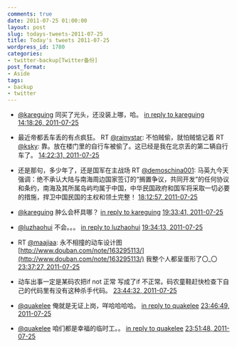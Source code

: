 ```yaml
---
comments: true
date: 2011-07-25 01:00:00
layout: post
slug: todays-tweets-2011-07-25
title: Today's tweets 2011-07-25
wordpress_id: 1780
categories:
- twitter-backup[Twitter备份]
post_format:
- Aside
tags:
- backup
- twitter
---
```





  * [@kareguing](http://twitter.com/kareguing)  同买了光头，还没装上哪，哈。 [in reply to kareguing](http://twitter.com/kareguing/statuses/95367456926875648) [14:18:26, 2011-07-25](http://twitter.com/gfrog/statuses/95377348953776129)





  * 最近帝都丢车丢的有点疯狂。 RT [@rainystar](http://twitter.com/rainystar): 不怕贼偷，就怕贼惦记着 RT [@ksky](http://twitter.com/ksky): 靠。放在楼门里的自行车被偷了。这已经是我在北京丢的第二辆自行车了。 [14:22:31, 2011-07-25](http://twitter.com/gfrog/statuses/95378375413202944)





  * 还是那句，多少年了，还是国军在主战场 RT [@demoschina001](http://twitter.com/demoschina001): 马英九今天强调：绝不承认大陆与南海周边国家签订的“搁置争议，共同开发”的任何协议和条约，南海及其所属岛屿均属于中国，中华民国政府和国军将采取一切必要的措施，捍卫中国民国的主权和领土完整！ [18:12:57, 2011-07-25](http://twitter.com/gfrog/statuses/95436365923237888)





  * [@kareguing](http://twitter.com/kareguing) 肿么会杯具哪？ [in reply to kareguing](http://twitter.com/kareguing/statuses/95377599269838848) [19:33:41, 2011-07-25](http://twitter.com/gfrog/statuses/95456685090545665)





  * [@luzhaohui](http://twitter.com/luzhaohui) 不会。。。 [in reply to luzhaohui](http://twitter.com/luzhaohui/statuses/95439052895035392) [19:34:13, 2011-07-25](http://twitter.com/gfrog/statuses/95456818024820736)





  * RT [@maajiaa](http://twitter.com/maajiaa): 永不相撞的动车设计图 [http://www.douban.com/note/163295113/](http://www.douban.com/note/163295113/) 我整个人都呈蛋形了〇_〇 [23:37:27, 2011-07-25](http://twitter.com/gfrog/statuses/95518029747728385)





  * 动车出事一定是某码农把if not 正常 写成了if 不正常。码农童鞋赶快检查下自己的代码里有没有这种杀手代码。 [23:44:32, 2011-07-25](http://twitter.com/gfrog/statuses/95519812977037312)





  * [@quakelee](http://twitter.com/quakelee) 俺就是无证上岗，咩哈哈哈哈。 [in reply to quakelee](http://twitter.com/quakelee/statuses/95520047707066368) [23:46:49, 2011-07-25](http://twitter.com/gfrog/statuses/95520387621863424)





  * [@quakelee](http://twitter.com/quakelee) 咱们都是幸福的临时工。。 [in reply to quakelee](http://twitter.com/quakelee/statuses/95520683173482496) [23:51:48, 2011-07-25](http://twitter.com/gfrog/statuses/95521638984073217)




